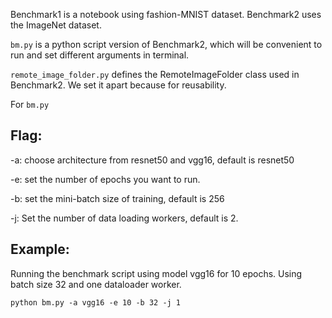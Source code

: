 Benchmark1 is a notebook using fashion-MNIST dataset. Benchmark2 uses the ImageNet dataset.

`bm.py` is a python script version of Benchmark2, which will be convenient to run and set different arguments in terminal.

`remote_image_folder.py` defines the RemoteImageFolder class used in Benchmark2. We set it apart because for reusability.



For `bm.py`

## Flag:

-a: choose architecture from resnet50 and vgg16, default is resnet50

-e: set the number of epochs you want to run.

-b: set the mini-batch size of training, default is 256

-j: Set the number of data loading workers, default is 2.

## Example:

Running the benchmark script using model vgg16 for 10 epochs. Using batch size 32 and one dataloader worker.

```{shell}
python bm.py -a vgg16 -e 10 -b 32 -j 1
```

